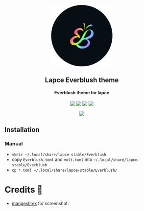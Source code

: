 <div align="center">
<img src="./assets/logo.png" height="200px" width="200px">
</div> 

<h2 align="center">Lapce Everblush theme</h2>
<p>
<h4 align="center" <i>Everblush theme for lapce</i></h4>
</p>

<p align="center">
<img src="https://img.shields.io/github/stars/Everblush/lapce?color=e5c76b&labelColor=22292b&style=for-the-badge">
<img src="https://img.shields.io/github/issues/Everblush/lapce?color=67b0e8&labelColor=1e2528&style=for-the-badge">
<img src="https://img.shields.io/static/v1?label=license&message=MIT&color=8ccf7e&labelColor=22292b&style=for-the-badge">
<img src="https://img.shields.io/github/forks/Everblush/lapce?color=e74c4c&labelColor=1b2224&style=for-the-badge">
</p>

<div align="center"> 
<img src="https://raw.githubusercontent.com/primalkz/lapce/main/assets/lapce.png"/>
</div>

## Installation

### Manual
- ```mkdir ~/.local/share/lapce-stable/Everblush```
- copy ```Everblush.toml``` and ```volt.toml``` into ```~/.local/share/lapce-stable/Everblush```
- ```cp *.toml ~/.local/share/lapce-stable/Everblush/```

# Credits 💝
- [mangeshrex](https://github.com/Mangeshrex) for screenshot.
